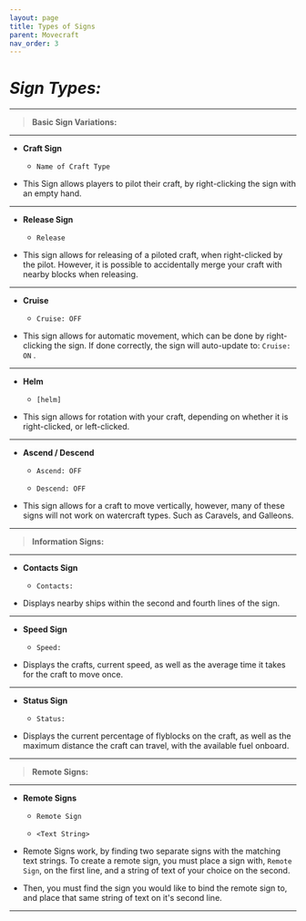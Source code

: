 ```yaml
---
layout: page
title: Types of Signs
parent: Movecraft
nav_order: 3
---
```


# ***Sign Types:***

---

> **Basic Sign Variations:**

---

 - **Craft Sign**
    
    - `Name of Craft Type`

 - This Sign allows players to pilot their craft, by right-clicking the sign with an empty hand.

---

 - **Release Sign**
    
    - `Release`

- This sign allows for releasing of a piloted craft, when right-clicked by the pilot. However, it is possible to accidentally merge your craft with nearby blocks when releasing.

---

- **Cruise**

    - `Cruise: OFF`
  
- This sign allows for automatic movement, which can be done by right-clicking the sign. If done correctly, the sign will auto-update to: `Cruise: ON` .

---

- **Helm**

    - `[helm]`

- This sign allows for rotation with your craft, depending on whether it is right-clicked, or left-clicked.

---

- **Ascend / Descend**
    
    - `Ascend: OFF`

    - `Descend: OFF`

- This sign allows for a craft to move vertically, however, many of these signs will not work on watercraft types. Such as Caravels, and Galleons.

---

>**Information Signs:**

---

 - **Contacts Sign**

    - `Contacts:`

- Displays nearby ships within the second and fourth lines of the sign.

---

- **Speed Sign**

     - `Speed:`
  
- Displays the crafts, current speed, as well as the average time it takes for the craft to move once.

---

- **Status Sign**

    - `Status:`

- Displays the current percentage of flyblocks on the craft, as well as the maximum distance the craft can travel, with the available fuel onboard.

---

>**Remote Signs:**

---

 - **Remote Signs**

    - `Remote Sign`

    - `<Text String>`

- Remote Signs work, by finding two separate signs with the matching text strings. To create a remote sign, you must place a sign with, `Remote Sign`, on the first line, and a string of text of your choice on the second.
- Then, you must find the sign you would like to bind the remote sign to, and place that same string of text on it's second line.

---
